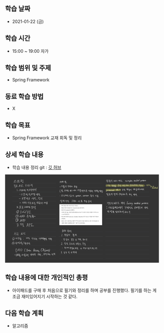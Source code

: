 학습 날짜
---
+ 2021-01-22 (금)

학습 시간
---
+ 15:00 ~ 19:00 자가

학습 범위 및 주제
---
+ Spring Framework

동료 학습 방법
---
+ X

학습 목표
---
+ Spring Framework 교재 회독 및 정리

상세 학습 내용
---
+ 학습 내용 정리 git : [깃 허브](https://github.com/kiskim/study)   

<img src="../img/spring_01.jpg">


학습 내용에 대한 개인적인 총평
---
+ 아이패드를 구매 후 처음으로 필기와 정리를 하며 공부를 진행했다. 필기를 하는 게 조금 재미있어지기 시작하는 것 같다.

다음 학습 계획
---
+ 알고리즘